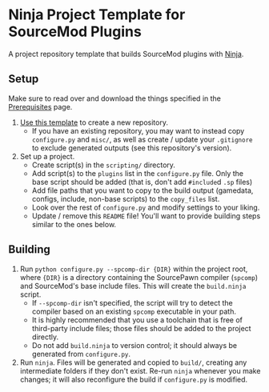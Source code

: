 # Ninja Project Template for SourceMod Plugins

A project repository template that builds SourceMod plugins with [Ninja][].

[Ninja]: https://ninja-build.org/

## Setup

Make sure to read over and download the things specified in the [Prerequisites][] page.

1. [Use this template][] to create a new repository.
	- If you have an existing repository, you may want to instead copy `configure.py` and
	`misc/`, as well as create / update your `.gitignore` to exclude generated outputs
	(see this repository's version).
2. Set up a project.
	- Create script(s) in the `scripting/` directory.
	- Add script(s) to the `plugins` list in the `configure.py` file.
	Only the base script should be added (that is, don't add `#include`d `.sp` files)
	- Add file paths that you want to copy to the build output (gamedata, configs, include,
	non-base scripts) to the `copy_files` list.
	- Look over the rest of `configure.py` and modify settings to your liking.
	- Update / remove this `README` file!  You'll want to provide building steps similar to the
	ones below.

[Prerequisites]: https://github.com/nosoop/NinjaBuild-SMPlugin/wiki/Prerequisites
[Use this template]: https://github.com/nosoop/NinjaBuild-SMPlugin/generate

## Building

1. Run `python configure.py --spcomp-dir {DIR}` within the project root, where `{DIR}` is a
directory containing the SourcePawn compiler (`spcomp`) and SourceMod's base include files.
This will create the `build.ninja` script.
	- If `--spcomp-dir` isn't specified, the script will try to detect the compiler based on an
	existing `spcomp` executable in your path.
	- It is highly recommended that you use a toolchain that is free of third-party include
	files; those files should be added to the project directly.
	- Do not add `build.ninja` to version control; it should always be generated from
	`configure.py`.
2. Run `ninja`.  Files will be generated and copied to `build/`, creating any intermediate
folders if they don't exist.  Re-run `ninja` whenever you make changes; it will also reconfigure
the build if `configure.py` is modified.
